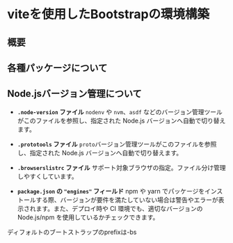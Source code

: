 # viteを使用したBootstrapの環境構築

## 概要

## 各種パッケージについて

## Node.jsバージョン管理について

- **`.node-version` ファイル**
`nodenv` や `nvm`、`asdf` などのバージョン管理ツールがこのファイルを参照し、指定された Node.js バージョンへ自動で切り替えます。

- **`.prototools` ファイル**
`proto`バージョン管理ツールがこのファイルを参照し、指定された Node.js バージョンへ自動で切り替えます。

- **`.browserslistrc` ファイル**
サポート対象ブラウザの指定。ファイル分け管理しやすくしています。

- **`package.json` の `"engines"` フィールド**
npm や yarn でパッケージをインストールする際、バージョンが要件を満たしていない場合は警告やエラーが表示されます。また、デプロイ時や CI 環境でも、適切なバージョンの Node.js/npm を使用しているかチェックできます。

ディフォルトのブートストラップのprefixは-bs
